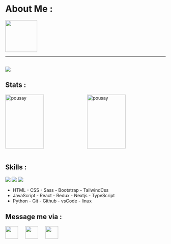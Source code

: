 
<h1>About Me : </h1>

<img style='height:100px;' src='./../assets/me3.png' />

<hr/>
<br/>

<img src='https://readme-typing-svg.demolab.com?font=Fira+Code&weight=200&size=26&duration=2000&pause=500&color=00B81C&background=1A1A1A&center=true&vCenter=true&multiline=true&repeat=false&random=false&width=1000&height=160&lines=17+Y.O;Code+enthusiast;Currently+working+on+TypeScript+%26+Python;Think%2C+Write%2C+Create+and+Celebrate++' />


<h2>Stats : </h2>
<div style='display:flex;justify-content: space-between;' >
  <img width="49%" height="170px" src="https://github-readme-stats.vercel.app/api/top-langs?username=pousay&show_icons=true&locale=en&title_color=00B81C&text_color=f2f2f2&theme=dark&layout=compact" alt="pousay" />
  <img width="49%" height="170px" src="https://github-readme-stats.vercel.app/api?username=pousay&number_format=long&show_icons=true&line_height=25&rank_icon=github&title_color=00B81C&text_color=f2f2f2&icon_color=00B81C&bg_color=272727" alt="pousay" />
</div>
<br/>



<h2>Skills : </h2>
<img src="https://skillicons.dev/icons?i=html,css,sass,bootstrap,tailwindcss" />
<img src="https://skillicons.dev/icons?i=js,react,redux,nextjs,ts" />
<img src="https://skillicons.dev/icons?i=py,git,github,vscode,linux" />

<br/>

<ul>
  <li>HTML - CSS - Sass - Bootstrap - TailwindCss</li>
  <li>JavaScript - React - Redux - Nextjs - TypeScript</li>
  <li>Python - Git - Github - vsCode - linux</li>
</ul>


<h2>Message me via : </h2> 
<a href='https://t.me/Better_ring_fring'>
  <img align='left' style='height:40px;' src="https://upload.wikimedia.org/wikipedia/commons/thumb/8/82/Telegram_logo.svg/512px-Telegram_logo.svg.png?20220101141644" />
</a>
<a href='https://discordapp.com/users/837373420764790856'>
  <img align='left' style='margin-left:20px;height:40px;' src="https://skillicons.dev/icons?i=discord" />
</a>
<a href='https://www.instagram.com/p0urya.sh/'>
  <img align='left' style='margin-left:20px;height:40px;' src="https://skillicons.dev/icons?i=instagram" />
</a>
